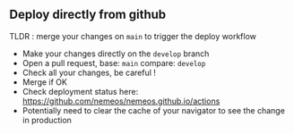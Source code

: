## Deploy directly from github

TLDR : merge your changes on `main` to trigger the deploy workflow

- Make your changes directly on the `develop` branch 
- Open a pull request, base: `main` compare: `develop`
- Check all your changes, be careful !
- Merge if OK
- Check deployment status here: https://github.com/nemeos/nemeos.github.io/actions
- Potentially need to clear the cache of your navigator to see the change in production
